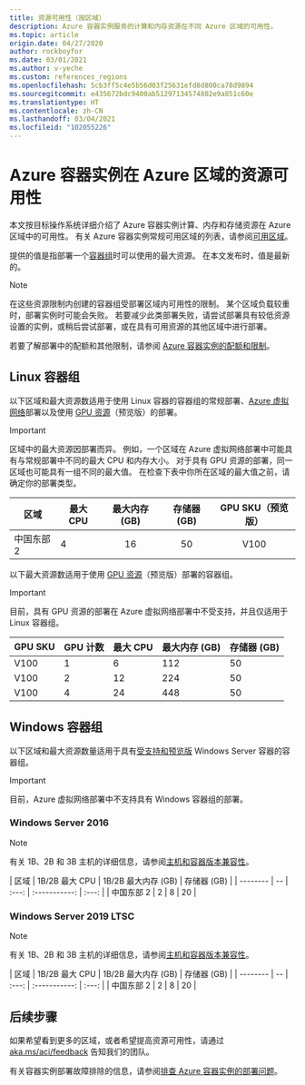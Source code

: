 ```yaml
---
title: 资源可用性（按区域）
description: Azure 容器实例服务的计算和内存资源在不同 Azure 区域的可用性。
ms.topic: article
origin.date: 04/27/2020
author: rockboyfor
ms.date: 03/01/2021
ms.author: v-yeche
ms.custom: references_regions
ms.openlocfilehash: 5cb3ff5c4e5b56d03f25631efd8d800ca78d9894
ms.sourcegitcommit: e435672bdc9400ab51297134574802e9a851c60e
ms.translationtype: HT
ms.contentlocale: zh-CN
ms.lasthandoff: 03/04/2021
ms.locfileid: "102055226"
---
```

# <a name="resource-availability-for-azure-container-instances-in-azure-regions"></a>Azure 容器实例在 Azure 区域的资源可用性

本文按目标操作系统详细介绍了 Azure 容器实例计算、内存和存储资源在 Azure 区域中的可用性。 有关 Azure 容器实例常规可用区域的列表，请参阅[可用区域](https://azure.microsoft.com/global-infrastructure/services/?products=container-instances&regions=china-non-regional,china-east,china-east-2,china-north,china-north-2)。

提供的值是指部署一个[容器组](container-instances-container-groups.md)时可以使用的最大资源。 在本文发布时，值是最新的。

> [!NOTE]
> 在这些资源限制内创建的容器组受部署区域内可用性的限制。 某个区域负载较重时，部署实例时可能会失败。 若要减少此类部署失败，请尝试部署具有较低资源设置的实例，或稍后尝试部署，或在具有可用资源的其他区域中进行部署。

若要了解部署中的配额和其他限制，请参阅 [Azure 容器实例的配额和限制](container-instances-quotas.md)。

## <a name="linux-container-groups"></a>Linux 容器组

以下区域和最大资源数适用于使用 Linux 容器的容器组的常规部署、[Azure 虚拟网络](container-instances-vnet.md)部署以及使用 [GPU 资源](container-instances-gpu.md)（预览版）的部署。

> [!IMPORTANT]
> 区域中的最大资源因部署而异。 例如，一个区域在 Azure 虚拟网络部署中可能具有与常规部署中不同的最大 CPU 和内存大小。 对于具有 GPU 资源的部署，同一区域也可能具有一组不同的最大值。 在检查下表中你所在区域的最大值之前，请确定你的部署类型。

<!--AVAILABLE ON CHINAEAST2 SITE till on 07/21/2020-->
<!--CORRECT ON CPU:4 MEMORY:16-->

| 区域 | 最大 CPU | 最大内存 (GB) | 存储器 (GB) | GPU SKU（预览版） |
| -------- | -- | :---: | :-----------: | :---: |
| 中国东部 2  | 4 | 16 | 50 | V100 |

以下最大资源数适用于使用 [GPU 资源](container-instances-gpu.md)（预览版）部署的容器组。

> [!IMPORTANT]
> 目前，具有 GPU 资源的部署在 Azure 虚拟网络部署中不受支持，并且仅适用于 Linux 容器组。

<!--MOONCAKE: ONLY VALID ON V100-->

| GPU SKU | GPU 计数 | 最大 CPU | 最大内存 (GB) | 存储器 (GB) |
| --- | --- | --- | --- | --- |
| V100 | 1 | 6 | 112 | 50 |
| V100 | 2 | 12 | 224 | 50 |
| V100 | 4 | 24 | 448 | 50 |

## <a name="windows-container-groups"></a>Windows 容器组

以下区域和最大资源数量适用于具有[受支持和预览版](container-instances-faq.md#what-windows-base-os-images-are-supported) Windows Server 容器的容器组。

> [!IMPORTANT]
> 目前，Azure 虚拟网络部署中不支持具有 Windows 容器组的部署。

### <a name="windows-server-2016"></a>Windows Server 2016

> [!NOTE]
> 有关 1B、2B 和 3B 主机的详细信息，请参阅[主机和容器版本兼容性](https://docs.microsoft.com/virtualization/windowscontainers/deploy-containers/update-containers#host-and-container-version-compatibility)。

<!--CORRECT ON CPU:2 MEMORY:8-->

| 区域 | 1B/2B 最大 CPU | 1B/2B 最大内存 (GB) | 存储器 (GB) |
| -------- | -- | :---: | :-----------: | :---: |
| 中国东部 2  | 2 | 8 | 20 |
### <a name="windows-server-2019-ltsc"></a>Windows Server 2019 LTSC

> [!NOTE]
> 有关 1B、2B 和 3B 主机的详细信息，请参阅[主机和容器版本兼容性](https://docs.microsoft.com/virtualization/windowscontainers/deploy-containers/update-containers#host-and-container-version-compatibility)。

<!--CORRECT ON CPU:2 MEMORY:8-->

| 区域 | 1B/2B 最大 CPU | 1B/2B 最大内存 (GB) | 存储器 (GB) |
| -------- | -- | :---: | :-----------: | :---: |
| 中国东部 2  | 2 | 8 | 20 |




## <a name="next-steps"></a>后续步骤

如果希望看到更多的区域，或者希望提高资源可用性，请通过 [aka.ms/aci/feedback](https://aka.ms/aci/feedback) 告知我们的团队。

有关容器实例部署故障排除的信息，请参阅[排查 Azure 容器实例的部署问题](container-instances-troubleshooting.md)。

[azure-support]: https://support.azure.cn/support/support-azure/

<!--Update_Description: update meta properties, wording update, update link-->